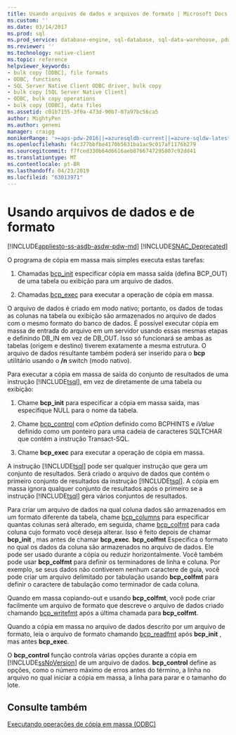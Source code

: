 ```yaml
---
title: Usando arquivos de dados e arquivos de formato | Microsoft Docs
ms.custom: ''
ms.date: 03/14/2017
ms.prod: sql
ms.prod_service: database-engine, sql-database, sql-data-warehouse, pdw
ms.reviewer: ''
ms.technology: native-client
ms.topic: reference
helpviewer_keywords:
- bulk copy [ODBC], file formats
- ODBC, functions
- SQL Server Native Client ODBC driver, bulk copy
- bulk copy [SQL Server Native Client]
- ODBC, bulk copy operations
- bulk copy [ODBC], data files
ms.assetid: c01b7155-3f0a-473d-90b7-87a97bc56ca5
author: MightyPen
ms.author: genemi
manager: craigg
monikerRange: '>=aps-pdw-2016||=azuresqldb-current||=azure-sqldw-latest||>=sql-server-2016||=sqlallproducts-allversions||>=sql-server-linux-2017||=azuresqldb-mi-current'
ms.openlocfilehash: f4c377bbfbe4170b5631ba1ac9c017af1176b279
ms.sourcegitcommit: f7fced330b64d6616aeb8766747295807c92dd41
ms.translationtype: MT
ms.contentlocale: pt-BR
ms.lasthandoff: 04/23/2019
ms.locfileid: "63013971"
---
```

# <a name="using-data-files-and-format-files"></a>Usando arquivos de dados e de formato
[!INCLUDE[appliesto-ss-asdb-asdw-pdw-md](../../includes/appliesto-ss-asdb-asdw-pdw-md.md)]
[!INCLUDE[SNAC_Deprecated](../../includes/snac-deprecated.md)]

  O programa de cópia em massa mais simples executa estas tarefas:  
  
1.  Chamadas [bcp_init](../../relational-databases/native-client-odbc-extensions-bulk-copy-functions/bcp-init.md) especificar cópia em massa saída (defina BCP_OUT) de uma tabela ou exibição para um arquivo de dados.  
  
2.  Chamadas [bcp_exec](../../relational-databases/native-client-odbc-extensions-bulk-copy-functions/bcp-exec.md) para executar a operação de cópia em massa.  
  
 O arquivo de dados é criado em modo nativo; portanto, os dados de todas as colunas na tabela ou exibição são armazenados no arquivo de dados com o mesmo formato do banco de dados. É possível executar cópia em massa de entrada do arquivo em um servidor usando essas mesmas etapas e definindo DB_IN em vez de DB_OUT. Isso só funcionará se ambas as tabelas (origem e destino) tiverem exatamente a mesma estrutura. O arquivo de dados resultante também poderá ser inserido para o **bcp** utilitário usando o **/n** switch (modo nativo).  
  
 Para executar a cópia em massa de saída do conjunto de resultados de uma instrução [!INCLUDE[tsql](../../includes/tsql-md.md)], em vez de diretamente de uma tabela ou exibição:  
  
1.  Chame **bcp_init** para especificar a cópia em massa saída, mas especifique NULL para o nome da tabela.  
  
2.  Chame [bcp_control](../../relational-databases/native-client-odbc-extensions-bulk-copy-functions/bcp-control.md) com *eOption* definido como BCPHINTS e *iValue* definido como um ponteiro para uma cadeia de caracteres SQLTCHAR que contém a instrução Transact-SQL.  
  
3.  Chame **bcp_exec** para executar a operação de cópia em massa.  
  
 A instrução [!INCLUDE[tsql](../../includes/tsql-md.md)] pode ser qualquer instrução que gera um conjunto de resultados. Será criado o arquivo de dados que contém o primeiro conjunto de resultados da instrução [!INCLUDE[tsql](../../includes/tsql-md.md)]. A cópia em massa ignora qualquer conjunto de resultados após o primeiro se a instrução [!INCLUDE[tsql](../../includes/tsql-md.md)] gera vários conjuntos de resultados.  
  
 Para criar um arquivo de dados na qual coluna dados são armazenados em um formato diferente da tabela, chame [bcp_columns](../../relational-databases/native-client-odbc-extensions-bulk-copy-functions/bcp-columns.md) para especificar quantas colunas será alterado, em seguida, chame [bcp_colfmt](../../relational-databases/native-client-odbc-extensions-bulk-copy-functions/bcp-colfmt.md) para cada coluna cujo formato você deseja alterar. Isso é feito depois de chamar **bcp_init** , mas antes de chamar **bcp_exec**. **bcp_colfmt** Especifica o formato no qual os dados da coluna são armazenados no arquivo de dados. Ele pode ser usado durante a cópia ou reduzir horizontalmente. Você também pode usar **bcp_colfmt** para definir os terminadores de linha e coluna. Por exemplo, se seus dados não contiverem nenhum caractere de guia, você pode criar um arquivo delimitado por tabulação usando **bcp_colfmt** para definir o caractere de tabulação como terminador de cada coluna.  
  
 Quando em massa copiando-out e usando **bcp_colfmt**, você pode criar facilmente um arquivo de formato que descreve o arquivo de dados criado chamando [bcp_writefmt](../../relational-databases/native-client-odbc-extensions-bulk-copy-functions/bcp-writefmt.md) após a última chamada para **bcp_colfmt**.  
  
 Quando a cópia em massa no arquivo de dados descrito por um arquivo de formato, leia o arquivo de formato chamando [bcp_readfmt](../../relational-databases/native-client-odbc-extensions-bulk-copy-functions/bcp-readfmt.md) após **bcp_init** , mas antes **bcp_exec**.  
  
 O **bcp_control** função controla várias opções durante a cópia em [!INCLUDE[ssNoVersion](../../includes/ssnoversion-md.md)] de um arquivo de dados. **bcp_control** define as opções, como o número máximo de erros antes do término, a linha no arquivo no qual iniciar a cópia em massa, a linha para parar e o tamanho do lote.  
  
## <a name="see-also"></a>Consulte também  
 [Executando operações de cópia em massa &#40;ODBC&#41;](../../relational-databases/native-client-odbc-bulk-copy-operations/performing-bulk-copy-operations-odbc.md)  
  
  
